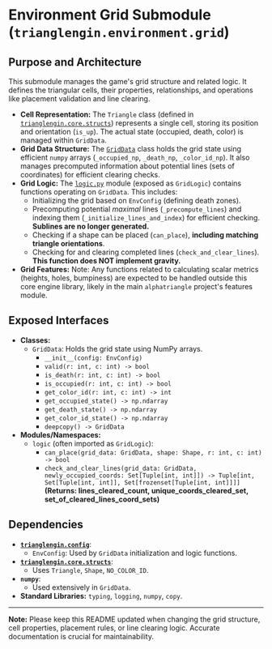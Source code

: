# Environment Grid Submodule (`trianglengin.environment.grid`)

## Purpose and Architecture

This submodule manages the game's grid structure and related logic. It defines the triangular cells, their properties, relationships, and operations like placement validation and line clearing.

-   **Cell Representation:** The `Triangle` class (defined in [`trianglengin.core.structs`](../../structs/README.md)) represents a single cell, storing its position and orientation (`is_up`). The actual state (occupied, death, color) is managed within `GridData`.
-   **Grid Data Structure:** The [`GridData`](grid_data.py) class holds the grid state using efficient `numpy` arrays (`_occupied_np`, `_death_np`, `_color_id_np`). It also manages precomputed information about potential lines (sets of coordinates) for efficient clearing checks.
-   **Grid Logic:** The [`logic.py`](logic.py) module (exposed as `GridLogic`) contains functions operating on `GridData`. This includes:
    -   Initializing the grid based on `EnvConfig` (defining death zones).
    -   Precomputing potential *maximal* lines (`_precompute_lines`) and indexing them (`_initialize_lines_and_index`) for efficient checking. **Sublines are no longer generated.**
    -   Checking if a shape can be placed (`can_place`), **including matching triangle orientations**.
    -   Checking for and clearing completed lines (`check_and_clear_lines`). **This function does NOT implement gravity.**
-   **Grid Features:** Note: Any functions related to calculating scalar metrics (heights, holes, bumpiness) are expected to be handled outside this core engine library, likely in the main `alphatriangle` project's features module.

## Exposed Interfaces

-   **Classes:**
    -   `GridData`: Holds the grid state using NumPy arrays.
        -   `__init__(config: EnvConfig)`
        -   `valid(r: int, c: int) -> bool`
        -   `is_death(r: int, c: int) -> bool`
        -   `is_occupied(r: int, c: int) -> bool`
        -   `get_color_id(r: int, c: int) -> int`
        -   `get_occupied_state() -> np.ndarray`
        -   `get_death_state() -> np.ndarray`
        -   `get_color_id_state() -> np.ndarray`
        -   `deepcopy() -> GridData`
-   **Modules/Namespaces:**
    -   `logic` (often imported as `GridLogic`):
        -   `can_place(grid_data: GridData, shape: Shape, r: int, c: int) -> bool`
        -   `check_and_clear_lines(grid_data: GridData, newly_occupied_coords: Set[Tuple[int, int]]) -> Tuple[int, Set[Tuple[int, int]], Set[frozenset[Tuple[int, int]]]]` **(Returns: lines_cleared_count, unique_coords_cleared_set, set_of_cleared_lines_coord_sets)**

## Dependencies

-   **[`trianglengin.config`](../../../config/README.md)**:
    -   `EnvConfig`: Used by `GridData` initialization and logic functions.
-   **[`trianglengin.core.structs`](../../structs/README.md)**:
    -   Uses `Triangle`, `Shape`, `NO_COLOR_ID`.
-   **`numpy`**:
    -   Used extensively in `GridData`.
-   **Standard Libraries:** `typing`, `logging`, `numpy`, `copy`.

---

**Note:** Please keep this README updated when changing the grid structure, cell properties, placement rules, or line clearing logic. Accurate documentation is crucial for maintainability.